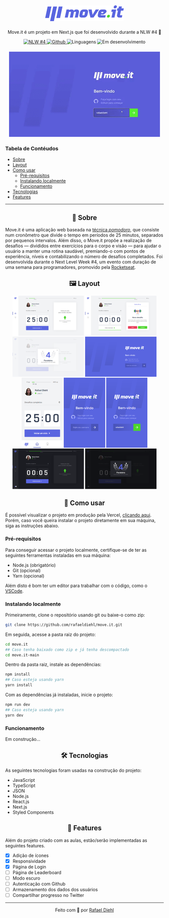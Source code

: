 <h1 align="center"><img src="./.github/logo.png" alt="Move.it" /></h1>
  
<p align="center">Move.it é um projeto em Next.js que foi desenvolvido durante a NLW #4 🚀</p>

<p align="center">

  <a href="https://rocketseat.com.br/" target="_blank">
    <img src="https://img.shields.io/static/v1?label=move-it&message=nlw-4&color=8257E5" target="_blank" alt="NLW #4">
  </a>

  <a href="https://github.com/rafaeldiehl" target="_blank">
    <img src="https://img.shields.io/static/v1?label=author&message=rafaeldiehl&color=8257E5" alt="Github">
  </a>

  <img src="https://img.shields.io/static/v1?label=languages&message=1&color=8257E5" alt="Linguagens"> 

  
  <img src="https://img.shields.io/static/v1?label=status&message=unfinished&color=8257E5" alt="Em desenvolvimento">
  
</p>

<h3 align="center"><img src="./.github/demo.gif" /></h3>

### Tabela de Contéudos
<!--ts-->
   * [Sobre](#sobre)
   * [Layout](#layout)
   * [Como usar](#como-usar)
      * [Pré-requisitos](#pre-requisitos)
      * [Instalando localmente](#instalacao)
      * [Funcionamento](#funcionamento)
   * [Tecnologias](#tecnologias)
   * [Features](#features)
<!--te-->

<hr />
<div id="sobre">
  <h2 align="center">📘 Sobre</h2>

  <p>Move.it é uma aplicação web baseada na  <a href="https://pt.wikipedia.org/wiki/T%C3%A9cnica_pomodoro">técnica <i>pomodoro</i></a>, que consiste num cronômetro que divide o tempo em períodos de 25 minutos, separados por pequenos intervalos. Além disso, o Move.it propõe a realização de desafios — divididos entre exercícios para o corpo e visão — para ajudar o usuário a manter uma rotina saudável, premiando-o com pontos de experiência, níveis e contabilizando o número de desafios completados. Foi desenvolvida durante o Next Level Week #4, um evento com duração de uma semana para programadores, promovido pela <a href="https://rocketseat.com.br">Rocketseat</a>.
</div>

<div id="layout">
  <h2 align="center">🖼️ Layout</h2>
  
  <p align="center">
    <img src="./.github/layout_desktop1.png" width="45%" />
    <img src="./.github/layout_desktop2.png" width="45%" />
    <img src="./.github/layout_desktop3.png" width="45%" />
    <img src="./.github/layout_desktop4.png" width="45%" />
    <img src="./.github/layout_mobile1.png" width="26%" />
    <img src="./.github/layout_mobile2.png" width="26%" />
    <img src="./.github/layout_mobile3.png" width="26%" />
    <img src="./.github/layout_dark1.png" width="45%" />
    <img src="./.github/layout_dark2.png" width="45%" />
  </p>

</div>

<div id="como-usar">
  
  <h2 align="center">🔎 Como usar</h2>

  É possível visualizar o projeto em produção pela Vercel, <a href="https://move-it-rust-xi.vercel.app">clicando aqui</a>. Porém, caso você queira instalar o projeto diretamente em sua máquina, siga as instruções abaixo.
  
 <div id="pre-requisitos">
  <h3>Pré-requisitos</h3>

  Para conseguir acessar o projeto localmente, certifique-se de ter as seguintes ferramentas instaladas em sua máquina:
  
  - Node.js (obrigatório)
  - Git (opcional)
  - Yarn (opcional)

  Além disto é bom ter um editor para trabalhar com o código, como o <a href="https://code.visualstudio.com">VSCode</a>.

 </div>

<div id="instalacao">
  <h3>Instalando localmente</h3>

  Primeiramente, clone o repositório usando git ou baixe-o como zip:
  
  ```bash
  git clone https://github.com/rafaeldiehl/move.it.git
  ```

  Em seguida, acesse a pasta raiz do projeto:

  ```bash
  cd move.it
  ## Caso tenha baixado como zip e já tenha descompactado
  cd move.it-main
  ```

  Dentro da pasta raiz, instale as dependências:

  ```bash
  npm install
  ## Caso esteja usando yarn
  yarn install
  ```

  Com as dependências já instaladas, inicie o projeto:

  ```bash
  npm run dev
  ## Caso esteja usando yarn
  yarn dev
  ```
    
 </div>
 
 <div id="funcionamentor">
  <h3>Funcionamento</h3>

  Em construção...
 </div>

<div>

<div id="tecnologias">

  <h2 align="center">🛠 Tecnologias</h2>

  As seguintes tecnologias foram usadas na construção do projeto:


  - JavaScript
  - TypeScript
  - JSON
  - Node.js
  - React.js
  - Next.js
  - Styled Components 
  
</div>


<div id="features">

  <h2 align="center">📌 Features</h2>

  Além do projeto criado com as aulas, estão/serão implementadas as seguintes features.
  
   - [x] Adição de ícones
   - [x] Responsividade
   - [x] Página de Login
   - [ ] Página de Leaderboard
   - [ ] Modo escuro
   - [ ] Autenticação com Github
   - [ ] Armazenamento dos dados dos usuários
   - [ ] Compartilhar progresso no Twitter
  
</div>

<hr />

<p align="center">
  Feito com 💙 por <a href="https://github.com/rafaeldiehl">Rafael Diehl</a>
</p>